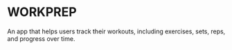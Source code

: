 # WORKPREP
An app that helps users track their workouts, including exercises, sets, reps, and progress over time.
